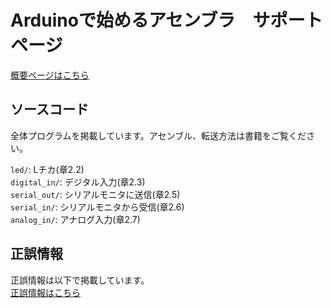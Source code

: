 # Arduinoで始めるアセンブラ　サポートページ

[概要ページはこちら](https://nikatech.nikachu.net/item/avrasm)

## ソースコード

全体プログラムを掲載しています。アセンブル、転送方法は書籍をご覧ください。

`led/`: Lチカ(章2.2)  
`digital_in/`: デジタル入力(章2.3)  
`serial_out/`: シリアルモニタに送信(章2.5)  
`serial_in/`: シリアルモニタから受信(章2.6)  
`analog_in/`: アナログ入力(章2.7)  

## 正誤情報

正誤情報は以下で掲載しています。  
[正誤情報はこちら](https://nikatech.nikachu.net/item/avrasm#errata)


